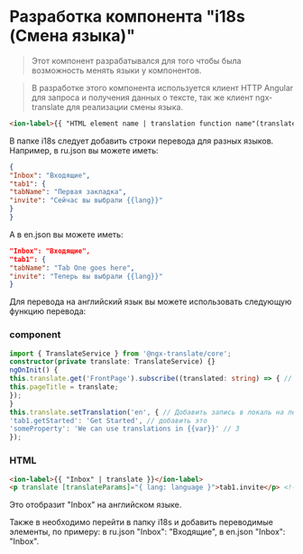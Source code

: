# Разработка компонента "i18s (Смена языка)"

>Этот компонент разрабатывался для того чтобы была возможность менять языки у компонентов.


> В разработке этого компонента используется клиент HTTP Angular для запроса и получения данных о тексте, так же клиент ngx-translate для реализации смены языка. 

```html
<ion-label>{{ "HTML element name | translation function name"(translate) }}</ion-label>
```

В папке i18s следует добавить строки перевода для разных языков. Например, в ru.json вы можете иметь:

```json
{
"Inbox": "Входящие",
"tab1": {
"tabName": "Первая закладка",
"invite": "Сейчас вы выбрали {{lang}}"
}
}
```

А в en.json вы можете иметь:

```json
"Inbox": "Входящие",
"tab1": {
"tabName": "Tab One goes here",
"invite": "Теперь вы выбрали {{lang}}"
}
```

Для перевода на английский язык вы можете использовать следующую функцию перевода:

### component
```typescript
import { TranslateService } from '@ngx-translate/core';
constructor(private translate: TranslateService) {}
ngOnInit() {
this.translate.get('FrontPage').subscribe((translated: string) => { // /Получить локализованные записи
this.pageTitle = translate;
});
}
this.translate.setTranslation('en', { // Добавить запись в локаль на ленту
'tab1.getStarted': 'Get Started', // добавить это
'someProperty': 'We can use translations in {{var}}' // 3
});
```

### HTML
```html
<ion-label>{{ "Inbox" | translate }}</ion-label>
<p translate [translateParams]="{ lang: language }">tab1.invite</p> <!-- добавить это -->
```

Это отобразит "Inbox" на английском языке.

Также в необходимо перейти в папку i18s и добавить переводимые элементы, по примеру: в ru.json  "Inbox": "Входящие", в en.json "Inbox": "Inbox". 

